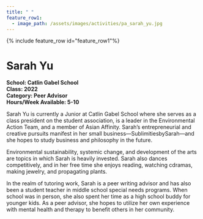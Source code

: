 ```yaml
---
title: " "
feature_row1:
  - image_path: /assets/images/activities/pa_sarah_yu.jpg
---
```


{% include feature_row id="feature_row1"%}

# Sarah Yu

**School: Catlin Gabel School**  
**Class: 2022**  
**Category: Peer Advisor**  
**Hours/Week Available: 5-10**  

Sarah Yu is currently a Junior at Catlin Gabel School where she serves as a class president on the student association, is a leader in the Environmental Action Team, and a member of Asian Affinity. Sarah’s entrepreneurial and creative pursuits manifest in her small business—SublimitiesbySarah—and she hopes to study business and philosophy in the future.

Environmental sustainability, systemic change, and development of the arts are topics in which Sarah is heavily invested. Sarah also dances competitively, and in her free time she enjoys reading, watching cdramas, making jewelry, and propagating plants.

In the realm of tutoring work, Sarah is a peer writing advisor and has also been a student teacher in middle school special needs programs. When school was in person, she also spent her time as a high school buddy for younger kids. As a peer advisor, she hopes to utilize her own experience with mental health and therapy to benefit others in her community.

